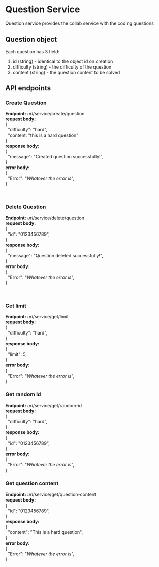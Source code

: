 # Question Service
Question service provides the collab service with the coding questions

## Question object
Each question has 3 field: 
1. id (string) - identical to the object id on creation
2. difficulty (string) - the difficulty of the question
3. content (string) - the question content to be solved

## API endpoints
### Create Question
__Endpoint:__ _url_/service/create/question  
__request body:__  
{  
&nbsp;&nbsp;"difficulty": "hard",  
&nbsp;&nbsp;"content: "this is a hard question"  
}  
__response body:__  
{  
&nbsp;&nbsp;"message": "Created question successfully!",  
}  
__error body:__  
{  
&nbsp;&nbsp;"Error": "_Whatever the error is_",  
}

<br>

### Delete Question
__Endpoint:__ _url_/service/delete/question  
__request body:__  
{  
&nbsp;&nbsp;"id": "0123456789",  
}  
__response body:__  
{  
&nbsp;&nbsp;"message": "Question deleted successfully!",  
}  
__error body:__  
{  
&nbsp;&nbsp;"Error": "_Whatever the error is_",  
}

<br>

### Get limit
__Endpoint:__ _url_/service/get/limit  
__request body:__  
{  
&nbsp;&nbsp;"difficulty": "hard",  
}  
__response body:__  
{  
&nbsp;&nbsp;"limit": 5,  
}  
__error body:__  
{  
&nbsp;&nbsp;"Error": "_Whatever the error is_",  
}

### Get random id
__Endpoint:__ _url_/service/get/random-id  
__request body:__  
{  
&nbsp;&nbsp;"difficulty": "hard",  
}  
__response body:__  
{  
&nbsp;&nbsp;"id": "0123456789",  
}  
__error body:__  
{  
&nbsp;&nbsp;"Error": "_Whatever the error is_",  
}

### Get question content
__Endpoint:__ _url_/service/get/question-content  
__request body:__  
{  
&nbsp;&nbsp;"id": "0123456789",  
}  
__response body:__  
{  
&nbsp;&nbsp;"content": "This is a hard question",  
}  
__error body:__  
{  
&nbsp;&nbsp;"Error": "_Whatever the error is_",  
}
